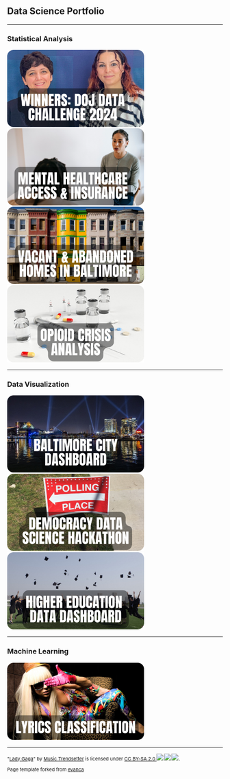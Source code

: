 ## Data Science Portfolio

---

### Statistical Analysis 

<a target="_blank" href="https://advanced.jhu.edu/about/on-the-advance/accomplishments-in-action/victory-in-2024-doj-data-challenge-validates-career-move/">
  <img src="images/0.png?raw=true" alt="Winners of DOJ Data Challenge 2024" width="320" height="180">
</a>

<a target="_blank" href="https://rpubs.com/jspayd/capstone">
  <img src="images/8.png?raw=true" alt="Mental Healthcare Access & Health Insurance" width="320" height="180">
</a>

<a target="_blank" href="https://rpubs.com/jspayd/vacant-homes-baltimore">
  <img src="images/1.png?raw=true" alt="Vacant & Abandoned Homes in Baltimore" width="320" height="180">
</a>

<a target="_blank" href="https://rpubs.com/jspayd/opioid-crisis">
  <img src="images/2.png?raw=true" alt="Opioid Crisis Analysis" width="320" height="180">
</a>

---

### Data Visualization

<a target="_blank" href="https://sites.google.com/view/jspayd-baltimore-city/home/baltimore-city-dashboard">
  <img src="images/4.png?raw=true" alt="Baltimore City Dashboard" width="320" height="180">
</a>

<a target="_blank" href="https://rpubs.com/jspayd/ddsh2022">
  <img src="images/3.png?raw=true" alt="Democracy Data Science Hackathon" width="320" height="180">
</a>

<a target="_blank" href="https://rpubs.com/jspayd/IPEDS">
  <img src="images/5.png?raw=true" alt="Higher Education Data Dashboard" width="320" height="180">
</a>

---

### Machine Learning

<a target="_blank" href="https://rpubs.com/jspayd/lyrics_classification">
  <img src="images/7.png?raw=true" alt="Lyrics Classification" width="320" height="180">
</a>

---
<p class="attribution" style="font-size:11px">"<a target="_blank" rel="noopener noreferrer" href="https://www.flickr.com/photos/40261180@N06/3718792512">Lady Gaga</a>" by <a target="_blank" rel="noopener noreferrer" href="https://www.flickr.com/photos/40261180@N06">Music Trendsetter</a> is licensed under <a target="_blank" rel="noopener noreferrer" href="https://creativecommons.org/licenses/by-sa/2.0/?ref=openverse">CC BY-SA 2.0 <img src="https://mirrors.creativecommons.org/presskit/icons/cc.svg" style="height: 1em; margin-right: 0.125em; display: inline;"><img src="https://mirrors.creativecommons.org/presskit/icons/by.svg" style="height: 1em; margin-right: 0.125em; display: inline;"><img src="https://mirrors.creativecommons.org/presskit/icons/sa.svg" style="height: 1em; margin-right: 0.125em; display: inline;"></a>. </p>
<p style="font-size:11px">Page template forked from <a href="https://github.com/evanca/quick-portfolio">evanca</a></p>
<!-- Remove above link if you don't want to attibute -->
